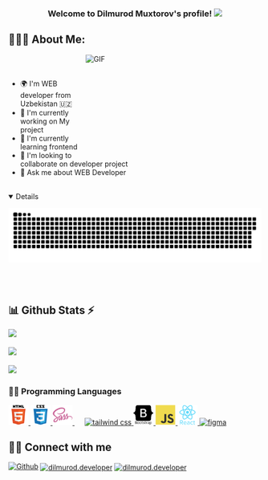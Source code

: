 <h3 align="center">
    Welcome to  Dilmurod Muxtorov's profile!
    <img src="https://media.giphy.com/media/hvRJCLFzcasrR4ia7z/giphy.gif" width="28">
</h3>

## 👨🏻‍💻 About Me:

<img align="right" alt="GIF" src="https://raw.githubusercontent.com/abhisheknaiidu/abhisheknaiidu/master/code.gif" width="350" height="200" />

<br/>
<br/>

- 🌍 I'm WEB developer from Uzbekistan 🇺🇿
- 🔭 I'm currently working on My project
- 🌱 I'm currently learning frontend 
- 👯 I'm looking to collaborate on developer project
- 💬 Ask me about WEB Developer

<br/>

<details open="">
  <p align="center">
   <a href="https://github.com/DilmurodMuxtorov/DilmurodMuxtorov">
       <img alt="Snake animation" src="https://github.com/mikyll/mikyll/blob/output/github-contribution-grid-snake.svg"/></a>
  </p>
    
 <br/>
    <br/>
    
## 📊 Github Stats ⚡

![](https://github-readme-stats.vercel.app/api?username=DilmurodMuxtorov&show_icons=true&theme=tokyonight&border=61dafb&hide_border=true)<br/><br/>
![](https://github-readme-streak-stats.herokuapp.com/?user=DilmurodMuxtorov&theme=tokyonight&hide_border=true)<br/><br/>
![](https://github-readme-stats.vercel.app/api/top-langs/?username=DilmurodMuxtorov&theme=tokyonight&hide_border=true&include_all_commits=false&count_private=true&layout=compact)
    
   

### 👨‍💻 Programming Languages
 
<p align="left"><a href="https://www.w3.org/html/" target="_blank" rel="noreferrer"> <img
                src="https://raw.githubusercontent.com/devicons/devicon/master/icons/html5/html5-original-wordmark.svg"
                alt="html5" width="40" height="40" /> </a><a href="https://www.w3schools.com/css/" target="_blank"
            rel="noreferrer"> <img
                src="https://raw.githubusercontent.com/devicons/devicon/master/icons/css3/css3-original-wordmark.svg"
                alt="css3" width="40" height="40" /> </a> <a href="https://sass-lang.com" target="_blank"
            rel="noreferrer"> <img
                src="https://raw.githubusercontent.com/devicons/devicon/master/icons/sass/sass-original.svg" alt="sass"
                width="40" height="40" />  <a href="https://tailwindcss.com/" target="_blank" rel="noreferrer"
            style="margin-left: 20px;"> <img
                src="https://seeklogo.com/images/T/tailwind-css-logo-89E99D7181-seeklogo.com.png" alt="tailwind css"
                height="40" /> </a><a href="https://getbootstrap.com" target="_blank"
            rel="noreferrer"> <img
                src="https://raw.githubusercontent.com/devicons/devicon/master/icons/bootstrap/bootstrap-plain-wordmark.svg"
                alt="bootstrap" width="40" height="40" /> </a> <a href="https://developer.mozilla.org/en-US/docs/Web/JavaScript" target="_blank"
            rel="noreferrer"> <img
                src="https://raw.githubusercontent.com/devicons/devicon/master/icons/javascript/javascript-original.svg"
                alt="javascript" width="40" height="40" /> </a> <a href="https://reactjs.org/" target="_blank"
            rel="noreferrer"> <img
                src="https://raw.githubusercontent.com/devicons/devicon/master/icons/react/react-original-wordmark.svg"
                alt="react" width="40" height="40" /> </a> <a href="https://www.figma.com/" target="_blank"
            rel="noreferrer"> <img src="https://www.vectorlogo.zone/logos/figma/figma-icon.svg" alt="figma" width="40"
                height="40" /> </a></p>



## 🙋‍♂️ Connect with me

<p>
    <a href="https://github.com/DilmurodMuxtorov">
        <img alt="Github"
             src="https://img.shields.io/badge/GitHub-100000?style=flat&logo=github&logoColor=white"></a>
    <a href="https://fb.com/dilmurod.developer" target="blank"><img align="center" src="https://raw.githubusercontent.com/rahuldkjain/github-profile-readme-generator/master/src/images/icons/Social/facebook.svg" alt="dilmurod.developer" height="30" width="40" /></a>
    <a href="https://instagram.com/dilmurod.developer" target="blank"><img align="center" src="https://raw.githubusercontent.com/rahuldkjain/github-profile-readme-generator/master/src/images/icons/Social/instagram.svg" alt="dilmurod.developer" height="30" width="40" /></a>
</p>
 
